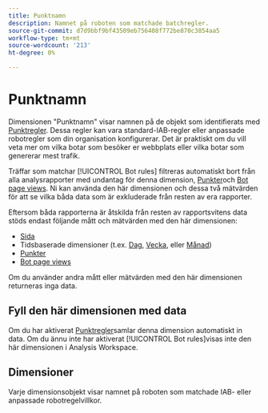```yaml
---
title: Punktnamn
description: Namnet på roboten som matchade batchregler.
source-git-commit: d7d9bbf9bf43509eb756408f772be870c3854aa5
workflow-type: tm+mt
source-wordcount: '213'
ht-degree: 0%

---
```


# Punktnamn

Dimensionen &quot;Punktnamn&quot; visar namnen på de objekt som identifierats med [Punktregler](/help/admin/admin/c-manage-report-suites/c-edit-report-suites/general/bot-removal/bot-rules.md). Dessa regler kan vara standard-IAB-regler eller anpassade robotregler som din organisation konfigurerar. Det är praktiskt om du vill veta mer om vilka botar som besöker er webbplats eller vilka botar som genererar mest trafik.

Träffar som matchar [!UICONTROL Bot rules] filtreras automatiskt bort från alla analysrapporter med undantag för denna dimension, [Punkter](../metrics/bot-occurrences.md)och [Bot page views](../metrics/bot-page-views.md). Ni kan använda den här dimensionen och dessa två mätvärden för att se vilka båda data som är exkluderade från resten av era rapporter.

Eftersom båda rapporterna är åtskilda från resten av rapportsvitens data stöds endast följande mått och mätvärden med den här dimensionen:

* [Sida](page.md)
* Tidsbaserade dimensioner (t.ex. [Dag](day.md), [Vecka](week.md), eller [Månad](month.md))
* [Punkter](../metrics/bot-occurrences.md)
* [Bot page views](../metrics/bot-page-views.md)

Om du använder andra mått eller mätvärden med den här dimensionen returneras inga data.

## Fyll den här dimensionen med data

Om du har aktiverat [Punktregler](/help/admin/admin/c-manage-report-suites/c-edit-report-suites/general/bot-removal/bot-rules.md)samlar denna dimension automatiskt in data. Om du ännu inte har aktiverat [!UICONTROL Bot rules]visas inte den här dimensionen i Analysis Workspace.

## Dimensioner

Varje dimensionsobjekt visar namnet på roboten som matchade IAB- eller anpassade robotregelvillkor.
